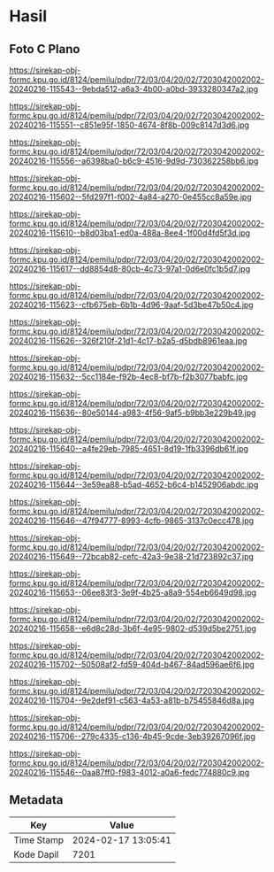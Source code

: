 # Hasil

## Foto C Plano

https://sirekap-obj-formc.kpu.go.id/8124/pemilu/pdpr/72/03/04/20/02/7203042002002-20240216-115543--9ebda512-a6a3-4b00-a0bd-3933280347a2.jpg

https://sirekap-obj-formc.kpu.go.id/8124/pemilu/pdpr/72/03/04/20/02/7203042002002-20240216-115551--c851e95f-1850-4674-8f8b-009c8147d3d6.jpg

https://sirekap-obj-formc.kpu.go.id/8124/pemilu/pdpr/72/03/04/20/02/7203042002002-20240216-115556--a6398ba0-b6c9-4516-9d9d-730362258bb6.jpg

https://sirekap-obj-formc.kpu.go.id/8124/pemilu/pdpr/72/03/04/20/02/7203042002002-20240216-115602--5fd297f1-f002-4a84-a270-0e455cc8a59e.jpg

https://sirekap-obj-formc.kpu.go.id/8124/pemilu/pdpr/72/03/04/20/02/7203042002002-20240216-115610--b8d03ba1-ed0a-488a-8ee4-1f00d4fd5f3d.jpg

https://sirekap-obj-formc.kpu.go.id/8124/pemilu/pdpr/72/03/04/20/02/7203042002002-20240216-115617--dd8854d8-80cb-4c73-97a1-0d6e0fc1b5d7.jpg

https://sirekap-obj-formc.kpu.go.id/8124/pemilu/pdpr/72/03/04/20/02/7203042002002-20240216-115623--cfb675eb-6b1b-4d96-9aaf-5d3be47b50c4.jpg

https://sirekap-obj-formc.kpu.go.id/8124/pemilu/pdpr/72/03/04/20/02/7203042002002-20240216-115626--326f210f-21d1-4c17-b2a5-d5bdb8961eaa.jpg

https://sirekap-obj-formc.kpu.go.id/8124/pemilu/pdpr/72/03/04/20/02/7203042002002-20240216-115632--5cc1184e-f92b-4ec8-bf7b-f2b3077babfc.jpg

https://sirekap-obj-formc.kpu.go.id/8124/pemilu/pdpr/72/03/04/20/02/7203042002002-20240216-115636--80e50144-a983-4f56-9af5-b9bb3e229b49.jpg

https://sirekap-obj-formc.kpu.go.id/8124/pemilu/pdpr/72/03/04/20/02/7203042002002-20240216-115640--a4fe29eb-7985-4651-8d19-1fb3396db61f.jpg

https://sirekap-obj-formc.kpu.go.id/8124/pemilu/pdpr/72/03/04/20/02/7203042002002-20240216-115644--3e59ea88-b5ad-4652-b6c4-b1452906abdc.jpg

https://sirekap-obj-formc.kpu.go.id/8124/pemilu/pdpr/72/03/04/20/02/7203042002002-20240216-115646--47f94777-8993-4cfb-9865-3137c0ecc478.jpg

https://sirekap-obj-formc.kpu.go.id/8124/pemilu/pdpr/72/03/04/20/02/7203042002002-20240216-115649--72bcab82-cefc-42a3-9e38-21d723892c37.jpg

https://sirekap-obj-formc.kpu.go.id/8124/pemilu/pdpr/72/03/04/20/02/7203042002002-20240216-115653--06ee83f3-3e9f-4b25-a8a9-554eb6649d98.jpg

https://sirekap-obj-formc.kpu.go.id/8124/pemilu/pdpr/72/03/04/20/02/7203042002002-20240216-115658--e6d8c28d-3b6f-4e95-9802-d539d5be2751.jpg

https://sirekap-obj-formc.kpu.go.id/8124/pemilu/pdpr/72/03/04/20/02/7203042002002-20240216-115702--50508af2-fd59-404d-b467-84ad596ae6f6.jpg

https://sirekap-obj-formc.kpu.go.id/8124/pemilu/pdpr/72/03/04/20/02/7203042002002-20240216-115704--9e2def91-c563-4a53-a81b-b75455846d8a.jpg

https://sirekap-obj-formc.kpu.go.id/8124/pemilu/pdpr/72/03/04/20/02/7203042002002-20240216-115706--279c4335-c136-4b45-9cde-3eb39267096f.jpg

https://sirekap-obj-formc.kpu.go.id/8124/pemilu/pdpr/72/03/04/20/02/7203042002002-20240216-115546--0aa87ff0-f983-4012-a0a6-fedc774880c9.jpg


## Metadata

| Key        | Value               |
| ---------- | ------------------- |
| Time Stamp | 2024-02-17 13:05:41 |
| Kode Dapil | 7201                |




